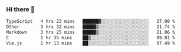 ### Hi there 👋

<!--
**WShiBin/WShiBin** is a ✨ _special_ ✨ repository because its `README.md` (this file) appears on your GitHub profile.

Here are some ideas to get you started:

- 🔭 I’m currently working on ...
- 🌱 I’m currently learning ...
- 👯 I’m looking to collaborate on ...
- 🤔 I’m looking for help with ...
- 💬 Ask me about ...
- 📫 How to reach me: ...
- 😄 Pronouns: ...
- ⚡ Fun fact: ...
-->

<!--START_SECTION:waka-->

```txt
TypeScript   4 hrs 23 mins   ██████▓░░░░░░░░░░░░░░░░░░   27.00 %
Other        3 hrs 32 mins   █████▒░░░░░░░░░░░░░░░░░░░   21.74 %
Markdown     3 hrs 25 mins   █████▒░░░░░░░░░░░░░░░░░░░   21.06 %
C            1 hr 35 mins    ██▒░░░░░░░░░░░░░░░░░░░░░░   09.81 %
Vue.js       1 hr 13 mins    ██░░░░░░░░░░░░░░░░░░░░░░░   07.49 %
```

<!--END_SECTION:waka-->

